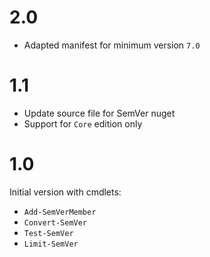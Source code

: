 # 2.0

- Adapted manifest for minimum version `7.0`
# 1.1

- Update source file for SemVer nuget
- Support for `Core` edition only
# 1.0

Initial version with cmdlets:

- `Add-SemVerMember`
- `Convert-SemVer`
- `Test-SemVer`
- `Limit-SemVer`
